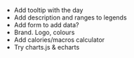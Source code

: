 <!-- Backlog -->
- Add tooltip with the day
- Add description and ranges to legends
- Add form to add data?
- Brand. Logo, colours
- Add calories/macros calculator
- Try charts.js & echarts